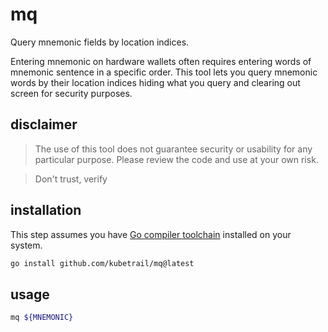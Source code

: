 # mq
Query mnemonic fields by location indices.

Entering mnemonic on hardware wallets often requires entering
words of mnemonic sentence in a specific order. This tool lets
you query mnemonic words by their location indices hiding what
you query and clearing out screen for security purposes.

## disclaimer
> The use of this tool does not guarantee security or usability for any
> particular purpose. Please review the code and use at your own risk.

> Don't trust, verify

## installation
This step assumes you have [Go compiler toolchain](https://go.dev/dl/)
installed on your system.

```bash
go install github.com/kubetrail/mq@latest
```

## usage
```bash
mq ${MNEMONIC}
```
